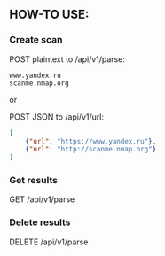 ## HOW-TO USE:
### Create scan

POST plaintext to /api/v1/parse:
```text
www.yandex.ru
scanme.nmap.org
```
or 

POST JSON to /api/v1/url:
```json
[
	{"url": "https://www.yandex.ru"},
	{"url": "http://scanme.nmap.org"}
]
```

### Get results
GET /api/v1/parse

### Delete results
DELETE /api/v1/parse